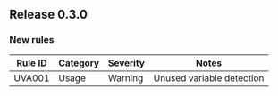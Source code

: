 ## Release 0.3.0

### New rules

Rule ID | Category | Severity | Notes
--------|----------|----------|--------------------------
UVA001  | Usage    | Warning  | Unused variable detection
